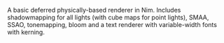 A basic deferred physically-based renderer in Nim.
Includes shadowmapping for all lights (with cube maps for point lights), SMAA, SSAO, tonemapping, bloom and a text renderer with variable-width fonts with kerning.
